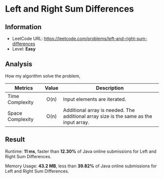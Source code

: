 # Left and Right Sum Differences

## Information

- LeetCode URL: https://leetcode.com/problems/left-and-right-sum-differences
- Level: **Easy**

## Analysis

How my algorithm solve the problem,

| Metrics | Value | Description |
| --- |:---:|----|
| Time Complexity | O(n) | Input elements are iterated. |
| Space Complexity | O(n) | Additional array is needed. The additional array size is the same as the input array. |

## Result

Runtime: **11 ms**, faster than **12.30%** of Java online submissions for Left and Right Sum Differences.

Memory Usage: **43.2 MB**, less than **39.82%** of Java online submissions for Left and Right Sum Differences.